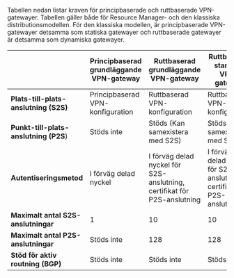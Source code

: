 Tabellen nedan listar kraven för principbaserade och ruttbaserade VPN-gatewayer. Tabellen gäller både för Resource Manager- och den klassiska distributionsmodellen. För den klassiska modellen, är principbaserade VPN-gatewayer detsamma som statiska gatewayer och ruttbaserade gatewayer är detsamma som dynamiska gatewayer.


|   | **Principbaserad grundläggande VPN-gateway** | **Ruttbaserad grundläggande VPN-gateway** | **Ruttbaserad standard VPN-gateway**   | **Ruttbaserad högpresterande VPN-Gateway** |
|---|---------------------------------------|---------------------------------------|----------------------------|----------------------------------|
|    **Plats-till-plats-anslutning   (S2S)**  | Principbaserad VPN-konfiguration        | Ruttbaserad VPN-konfiguration  | Ruttbaserad VPN-konfiguration     | Ruttbaserad VPN-konfiguration    |
| **Punkt-till-plats-anslutning (P2S**)      | Stöds inte   | Stöds (Kan samexistera med S2S)  | Stöds (Kan samexistera med S2S)  | Stöds (Kan samexistera med S2S) |
| **Autentiseringsmetod**                 |    I förväg delad nyckel  | I förväg delad nyckel för S2S-anslutning, certifikat för P2S-anslutning | I förväg delad nyckel för S2S-anslutning, certifikat för P2S-anslutning | I förväg delad nyckel för S2S-anslutning, certifikat för P2S-anslutning |
| **Maximalt antal S2S-anslutningar**       | 1                              | 10                                                                    | 10                                | 30                               |
| **Maximalt antal P2S-anslutningar**       | Stöds inte                  | 128                                                                   | 128                               | 128                              |
|**Stöd för aktiv routning (BGP)**           | Stöds inte                  | Stöds inte                                                         | Stöds inte                     | Stöds inte                    |
 


<!--HONumber=Jun16_HO2-->


